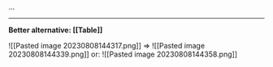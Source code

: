 ...

---

**Better alternative: [[Table]]**

![[Pasted image 20230808144317.png]]
=> ![[Pasted image 20230808144339.png]]
or: ![[Pasted image 20230808144358.png]] 